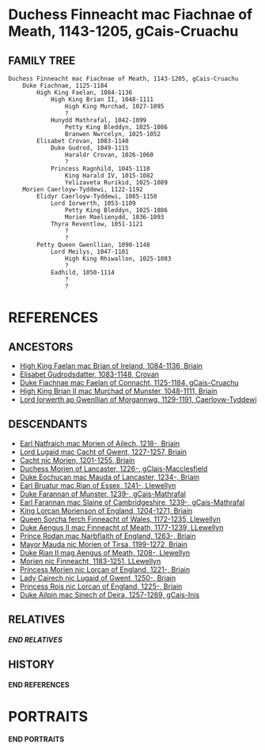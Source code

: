 # Duchess Finneacht mac Fiachnae of Meath, 1143-1205, gCais-Cruachu

## FAMILY TREE 
```
Duchess Finneacht mac Fiachnae of Meath, 1143-1205, gCais-Cruachu
    Duke Fiachnae, 1125-1184
        High King Faelan, 1084-1136
            High King Brian II, 1048-1111
                High King Murchad, 1027-1095
                ?
            Hunydd Mathrafal, 1042-1099
                Petty King Bleddyn, 1025-1086
                Branwen Nwrcelyn, 1025-1052
        Elisabet Crovan, 1083-1148
            Duke Gudrod, 1049-1115
                Haraldr Crovan, 1026-1060
                ?
            Princess Ragnhild, 1045-1110
                King Harald IV, 1015-1082
                Yelizaveta Rurikid, 1025-1089
    Morien Caerloyw-Tyddewi, 1122-1192
        Elidyr Caerloyw-Tyddewi, 1085-1150
            Lord Iorwerth, 1053-1109
                Petty King Bleddyn, 1025-1086
                Morien Maelienydd, 1036-1093
            Thyra Reventlow, 1051-1121
                ?
                ?
        Petty Queen Gwenllian, 1090-1148
            Lord Meilys, 1047-1101
                High King Rhiwallon, 1025-1083
                ?
            Eadhild, 1050-1114
                ?
                ?
```

# REFERENCES

## ANCESTORS
* [High King Faelan mac Brian of Ireland, 1084-1136, Briain](faelan_mac_brian_1084.md)
* [Elisabet Gudrodsdatter, 1083-1148, Crovan](elisabet_gudrodsdatter_1083.md)
* [Duke Fiachnae mac Faelan of Connacht, 1125-1184, gCais-Cruachu](fiachnae_mac_faelan_1125.md)
* [High King Brian II mac Murchad of Munster, 1048-1111, Briain](brian_ii_mac_murchad_1048.md)
* [Lord Iorwerth ap Gwenllian of Morgannwg, 1129-1191, Caerloyw-Tyddewi](iorwerth_ap_gwenllian_1129.md)

## DESCENDANTS
* [Earl Natfraich mac Morien of Ailech, 1218-, Briain](natfraich_mac_morien_1218.md)
* [Lord Lugaid mac Cacht of Gwent, 1227-1257, Briain](lugaid_mac_cacht_1227.md)
* [Cacht nic Morien, 1201-1255, Briain](cacht_nic_morien_1201.md)
* [Duchess Morien of Lancaster, 1226-, gClais-Macclesfield](morien_1226.md)
* [Duke Eochucan mac Mauda of Lancaster, 1234-, Briain](eochucan_mac_mauda_1234.md)
* [Earl Bruatur mac Rian of Essex, 1241-, Llewellyn](bruatur_mac_rian_1241.md)
* [Duke Farannan of Munster, 1239-, gCais-Mathrafal](farannan_1239.md)
* [Earl Farannan mac Slaine of Cambridgeshire, 1239-, gCais-Mathrafal](farannan_mac_slaine_1239.md)
* [King Lorcan Morienson of England, 1204-1271, Briain](lorcan_morienson_1204.md)
* [Queen Sorcha ferch Finneacht of Wales, 1172-1235, Llewellyn](sorcha_ferch_finneacht_1172.md)
* [Duke Aengus II mac Finneacht of Meath, 1177-1239, LLewellyn](aengus_ii_mac_finneacht_1177.md)
* [Prince Rodan mac Narbflaith of England, 1263-, Briain](rodan_mac_narbflaith_1263.md)
* [Mayor Mauda nic Morien of Tirsa, 1199-1272, Briain](mauda_nic_morien_1199.md)
* [Duke Rian II mag Aengus of Meath, 1208-, Llewellyn](rian_ii_mag_aengus_1208.md)
* [Morien nic Finneacht, 1183-1251, LLewellyn](morien_nic_finneacht_1183.md)
* [Princess Morien nic Lorcan of England, 1221-, Briain](morien_nic_lorcan_1221.md)
* [Lady Cairech nic Lugaid of Gwent, 1250-, Briain](cairech_nic_lugaid_1250.md)
* [Princess Rois nic Lorcan of England, 1225-, Briain](rois_nic_lorcan_1225.md)
* [Duke Ailpin mac Sinech of Deira, 1257-1269, gCais-Inis](ailpin_mac_sinech_1257.md)

## RELATIVES

##### END RELATIVES 
## HISTORY

#### END REFERENCES

# PORTRAITS

#### END PORTRAITS


